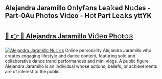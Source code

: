 ## Alejandra Jaramillo O𝚗lyf𝚊ns Le𝚊𝚔ed N𝚞𝚍es - Part-0Au Ph𝚘tos Vi𝚍eo - H𝚘t Part Le𝚊𝚔s yttYK

# <h2><a href="http://hf1oqt.feru.top/?c=Alejandra+Jaramillo">🔗 👉 🔴 Alejandra Jaramillo Vi𝚍𝚎o Ph𝚘t𝚘𝚜</a></h2>

[![Alejandra Jaramillo Nu𝚍𝚎s](https://i.imgur.com/0TWrTi3.gif)](http://hf1oqt.feru.top/?c=Alejandra+Jaramillo)
Online personality Alejandra Jaramillo who creates engaging lifestyle and dance content, featuring solo and collaborative dance trend performances and mini vlogs. A public figure Alejandra Jaramillo is an individual whose actions, beliefs, or achievements are of interest to the public. 
